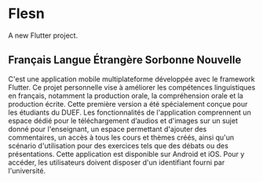 # Flesn

A new Flutter project.

## Français Langue Étrangère Sorbonne Nouvelle

C'est une application mobile multiplateforme développée avec le framework Flutter. Ce projet personnelle vise à améliorer les compétences linguistiques en français, notamment la production orale, la compréhension orale et la production écrite. Cette première version a été spécialement conçue pour les étudiants du DUEF. Les fonctionnalités de l'application comprennent un espace dédié pour le téléchargement d’audios  et d'images sur un sujet donné pour l'enseignant, un espace permettant d'ajouter des commentaires, un accès à tous les cours et thèmes créés, ainsi qu'un scénario d'utilisation pour des exercices tels que des débats ou des présentations.
Cette application est disponible sur Android et iOS. Pour y accéder, les utilisateurs doivent disposer d'un identifiant fourni par l'université.

